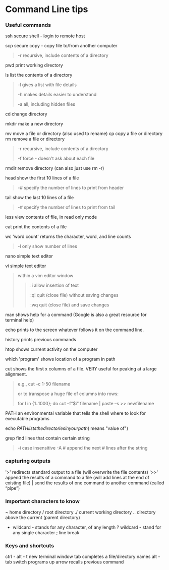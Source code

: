 # Command Line tips

### Useful commands

ssh	secure shell - login to remote host

scp	secure copy - copy file to/from another computer
>	-r	recursive, include contents of a directory
	
pwd	print working directory

ls	list the contents of a directory
>	-l	gives a list with file details
>	
>	-h	makes details easier to understand
>	
>	-a	all, including hidden files
	
cd	change directory

mkdir	make a new directory

mv	move a file or directory (also used to rename)
cp	copy a file or directory
rm	remove a file or directory
>	-r	recursive, include contents of a directory
>	
>	-f	force - doesn't ask about each file

rmdir	remove directory (can also just use rm -r)

head	show the first 10 lines of a file
>	-#	specify the number of lines to print from header

tail	show the last 10 lines of a file
>	-#	specify the number of lines to print from tail

less	view contents of file, in read only mode

cat	print the contents of a file

wc	'word count' returns the character, word, and line counts
>	-l	only show number of lines

nano	simple text editor

vi	simple text editor
>	within a vim editor window
>>	:i	allow insertion of text
>>	
>>	:q!	quit (close file) without saving changes
>>	
>>	:wq	quit (close file) and save changes

man	shows help for a command (Google is also a great resource for terminal help)

echo	prints to the screen whatever follows it on the command line.

history	prints previous commands

htop	shows current activity on the computer

which 'program'	shows location of a program in path

cut	shows the first x columns of a file. VERY useful for peaking at a large alignment.
>	e.g., cut -c 1-50 filename
>	
>	or to transpose a huge file of columns into rows:
>	
>	for I in {1..1000}; do cut –f”$i” filename | paste –s &gt;&gt; newfilename

PATH	an environmental variable that tells the shell where to look for executable programs

echo $PATH	lists the directories in your path ($ means "value of")

grep	find lines that contain certain string
>	-i case insensitive
>	-A # append the next # lines after the string

### capturing outputs
'>'	redirects standard output to a file (will overwrite the file contents)
'>>'	append the results of a command to a file (will add lines at the end of existing file)
|	send the results of one command to another command (called “pipe”)

### Important characters to know
~	home directory
/	root directory
./	current working directory
..	directory above the current (parent directory)
*	wildcard - stands for any character, of any length
?	wildcard - stand for any single character
;	line break


### Keys and shortcuts
ctrl - alt - t	new terminal window
tab	completes a file/directory names
alt - tab	switch programs
up arrow	recalls previous command
